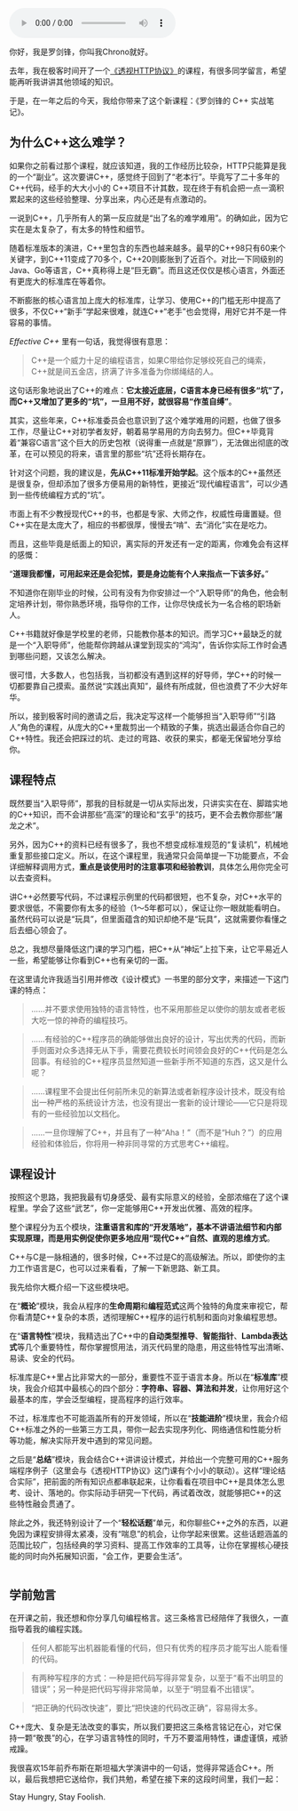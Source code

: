 <audio title="开篇词 _ 把C++从“神坛”上拉下来，这次咱这么学" src="https://static001.geekbang.org/resource/audio/f3/e9/f36845c09c2a069398d70c45f44e26e9.mp3" controls="controls"></audio> 
<p>你好，我是罗剑锋，你叫我Chrono就好。</p><p>去年，我在极客时间开了一个<a href="https://time.geekbang.org/column/intro/100029001">《透视HTTP协议》</a>的课程，有很多同学留言，希望能再听我讲讲其他领域的知识。</p><p>于是，在一年之后的今天，我给你带来了这个新课程：《罗剑锋的 C++ 实战笔记》。</p><h2>为什么C++这么难学？</h2><p>如果你之前看过那个课程，就应该知道，我的工作经历比较杂，HTTP只能算是我的一个“副业”。这次要讲C++，感觉终于回到了“老本行”。毕竟写了二十多年的C++代码，经手的大大小小的 C++项目不计其数，现在终于有机会把一点一滴积累起来的这些经验整理、分享出来，内心还是有点激动的。</p><p>一说到C++，几乎所有人的第一反应就是“出了名的难学难用”。的确如此，因为它实在是太复杂了，有太多的特性和细节。</p><p>随着标准版本的演进，C++里包含的东西也越来越多。最早的C++98只有60来个关键字，到C++11变成了70多个，C++20则膨胀到了近百个。对比一下同级别的Java、Go等语言，C++真称得上是“巨无霸”。而且这还仅仅是核心语言，外面还有更庞大的标准库在等着你。</p><p>不断膨胀的核心语言加上庞大的标准库，让学习、使用C++的门槛无形中提高了很多，不仅C++“新手”学起来很难，就连C++“老手”也会觉得，用好它并不是一件容易的事情。</p><!-- [[[read_end]]] --><p><em>Effective C++</em> 里有一句话，我觉得很有意思：</p><blockquote>
<p>C++是一个威力十足的编程语言，如果C带给你足够绞死自己的绳索，C++就是间五金店，挤满了许多准备为你绑绳结的人。</p>
</blockquote><p>这句话形象地说出了C++的难点：<strong>它太接近底层，C语言本身已经有很多“坑”了，而C++又增加了更多的“坑”，一旦用不好，就很容易“作茧自缚”</strong>。</p><p>其实，这些年来，C++标准委员会也意识到了这个难学难用的问题，也做了很多工作，尽量让C++对初学者友好，朝着易学易用的方向去努力。但C++毕竟背着“兼容C语言”这个巨大的历史包袱（说得重一点就是“原罪”），无法做出彻底的改革，在可以预见的将来，语言里的那些“坑”还将长期存在。</p><p>针对这个问题，我的建议是，<strong>先从C++11标准开始学起</strong>。这个版本的C++虽然还是很复杂，但却添加了很多方便易用的新特性，更接近“现代编程语言”，可以少遇到一些传统编程方式的“坑”。</p><p>市面上有不少教授现代C++的书，也都是专家、大师之作，权威性毋庸置疑。但C++实在是太庞大了，相应的书都很厚，慢慢去“啃”、去“消化”实在是吃力。</p><p>而且，这些毕竟是纸面上的知识，离实际的开发还有一定的距离，你难免会有这样的感慨：</p><p>“<strong>道理我都懂，可用起来还是会犯怵，要是身边能有个人来指点一下该多好。</strong>”</p><p>不知道你在刚毕业的时候，公司有没有为你安排过一个“入职导师”的角色，他会制定培养计划，带你熟悉环境，指导你的工作，让你尽快成长为一名合格的职场新人。</p><p>C++书籍就好像是学校里的老师，只能教你基本的知识。而学习C++最缺乏的就是一个“入职导师”，他能帮你跨越从课堂到现实的“鸿沟”，告诉你实际工作时会遇到哪些问题，又该怎么解决。</p><p>很可惜，大多数人，也包括我，当初都没有遇到这样的好导师，学C++的时候一切都要靠自己摸索。虽然说“实践出真知”，最终有所成就，但也浪费了不少大好年华。</p><p>所以，接到极客时间的邀请之后，我决定写这样一个能够担当“入职导师”“引路人”角色的课程，从庞大的C++里裁剪出一个精致的子集，挑选出最适合你自己的C++特性。我还会把踩过的坑、走过的弯路、收获的果实，都毫无保留地分享给你。</p><h2>课程特点</h2><p>既然要当“入职导师”，那我的目标就是一切从实际出发，只讲实实在在、脚踏实地的C++知识，而不会讲那些“高深”的理论和“玄乎”的技巧，更不会去教你那些“屠龙之术”。</p><p>另外，因为C++的资料已经有很多了，我也不想变成标准规范的“复读机”，机械地重复那些接口定义。所以，在这个课程里，我通常只会简单提一下功能要点，不会详细解释调用方式，<strong>重点是谈使用时的注意事项和经验教训</strong>，具体怎么用你完全可以去查资料。</p><p>讲C++必然要写代码，不过课程示例里的代码都很短，也不复杂，对C++水平的要求很低，不需要你有太多的经验（1～5年都可以），保证让你一眼就能看明白。虽然代码可以说是“玩具”，但里面蕴含的知识却绝不是“玩具”，这就需要你看懂之后去细心领会了。</p><p>总之，我想尽量降低这门课的学习门槛，把C++从“神坛”上拉下来，让它平易近人一些，希望能够让你看到C++也有亲切的一面。</p><p>在这里请允许我适当引用并修改《设计模式》一书里的部分文字，来描述一下这门课的特点：</p><blockquote>
<p>……并不要求使用独特的语言特性，也不采用那些足以使你的朋友或者老板大吃一惊的神奇的编程技巧。</p>
</blockquote><blockquote>
<p>……有经验的C++程序员的确能够做出良好的设计，写出优秀的代码，而新手则面对众多选择无从下手，需要花费较长时间领会良好的C++代码是怎么回事。有经验的C++程序员显然知道一些新手所不知道的东西，这又是什么呢？</p>
</blockquote><blockquote>
<p>……课程里不会提出任何前所未见的新算法或者新程序设计技术，既没有给出一种严格的系统设计方法，也没有提出一套新的设计理论——它只是将现有的一些经验加以文档化。</p>
</blockquote><blockquote>
<p>……一旦你理解了C++，并且有了一种“Aha！”（而不是“Huh？”）的应用经验和体验后，你将用一种非同寻常的方式思考C++编程。</p>
</blockquote><h2>课程设计</h2><p>按照这个思路，我把我最有切身感受、最有实际意义的经验，全部浓缩在了这个课程里。学会了这些“武艺”，你一定能够用C++开发出优雅、高效的程序。</p><p>整个课程分为五个模块，<strong>注重语言和库的“开发落地”，基本不讲语法细节和内部实现原理，而是用实例促使你更多地应用“现代C++”自然、直观的思维方式</strong>。</p><p>C++与C是一脉相通的，很多时候，C++不过是C的高级解法。所以，即使你的主力工作语言是C，也可以过来看看，了解一下新思路、新工具。</p><p>我先给你大概介绍一下这些模块吧。</p><p>在“<strong>概论</strong>”模块，我会从程序的<strong>生命周期</strong>和<strong>编程范式</strong>这两个独特的角度来审视它，帮你看清楚C++复杂的本质，透彻理解C++程序的运行机制和面向对象编程思想。</p><p>在“<strong>语言特性</strong>”模块，我精选出了C++中的<strong>自动类型推导</strong>、<strong>智能指针</strong>、<strong>Lambda表达式</strong>等几个重要特性，帮你掌握惯用法，消灭代码里的隐患，用这些特性写出清晰、易读、安全的代码。</p><p>标准库是C++里占比非常大的一部分，重要性不亚于语言本身。所以在“<strong>标准库</strong>”模块，我会介绍其中最核心的四个部分：<strong>字符串、容器、算法和并发</strong>，让你用好这个最基本的库，学会泛型编程，提高程序的运行效率。</p><p>不过，标准库也不可能涵盖所有的开发领域，所以在“<strong>技能进阶</strong>”模块里，我会介绍C++标准之外的一些第三方工具，带你一起去实现序列化、网络通信和性能分析等功能，解决实际开发中遇到的常见问题。</p><p>之后是“<strong>总结</strong>”模块，我会结合C++讲讲设计模式，并给出一个完整可用的C++服务端程序例子（这里会与《透视HTTP协议》这门课有个小小的联动）。这样“理论结合实际”，把前面的所有知识点都串联起来，让你看看在项目中C++是具体怎么思考、设计、落地的。你实际动手研究一下代码，再试着改改，就能够把C++的这些特性融会贯通了。</p><p>除此之外，我还特别设计了一个“<strong>轻松话题</strong>”单元，和你聊些C++之外的东西，以避免因为课程安排得太紧凑，没有“喘息”的机会，让你学起来很累。这些话题涵盖的范围比较广，包括经典的学习资料、提高工作效率的工具等，让你在掌握核心硬技能的同时向外拓展知识面，“会工作，更要会生活”。</p><p><img src="https://static001.geekbang.org/resource/image/1f/98/1f9de23ff1146623a643428cf9cba098.jpg" alt=""></p><h2>学前勉言</h2><p>在开课之前，我还想和你分享几句编程格言。这三条格言已经陪伴了我很久，一直指导着我的编程实践。</p><blockquote>
<p>任何人都能写出机器能看懂的代码，但只有优秀的程序员才能写出人能看懂的代码。</p>
</blockquote><blockquote>
<p>有两种写程序的方式：一种是把代码写得非常复杂，以至于“看不出明显的错误”；另一种是把代码写得非常简单，以至于“明显看不出错误”。</p>
</blockquote><blockquote>
<p>“把正确的代码改快速”，要比“把快速的代码改正确”，容易得太多。</p>
</blockquote><p>C++庞大、复杂是无法改变的事实，所以我们要把这三条格言铭记在心，对它保持一颗“敬畏”的心，在学习语言特性的同时，千万不要滥用特性，谦虚谨慎，戒骄戒躁。</p><p>我很喜欢15年前乔布斯在斯坦福大学演讲中的一句话，觉得非常适合C++。所以，最后我想把它送给你，我们共勉，希望在接下来的这段时间里，我们一起：</p><p>Stay Hungry, Stay Foolish.</p>